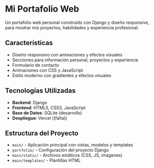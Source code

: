 # Mi Portafolio Web

Un portafolio web personal construido con Django y diseño responsive, para mostrar mis proyectos, habilidades y experiencia profesional.

## Características

- Diseño responsivo con animaciones y efectos visuales
- Secciones para información personal, proyectos y experiencia
- Formulario de contacto
- Animaciones con CSS y JavaScript
- Estilo moderno con gradientes y efectos visuales

## Tecnologías Utilizadas

- **Backend**: Django
- **Frontend**: HTML5, CSS3, JavaScript
- **Base de Datos**: SQLite (desarrollo)
- **Despliegue**: Vercel ((falta))

## Estructura del Proyecto

- `main/` - Aplicación principal con vistas, modelos y templates
- `portfolio/` - Configuración del proyecto Django
- `main/static/` - Archivos estáticos (CSS, JS, imágenes)
- `main/templates/` - Plantillas HTML
